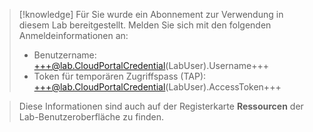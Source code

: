 > [!knowledge] Für Sie wurde ein Abonnement zur Verwendung in diesem Lab bereitgestellt. Melden Sie sich mit den folgenden Anmeldeinformationen an:
> - Benutzername: +++@lab.CloudPortalCredential(LabUser).Username+++
> - Token für temporären Zugriffspass (TAP): +++@lab.CloudPortalCredential(LabUser).AccessToken+++
>

> Diese Informationen sind auch auf der Registerkarte **Ressourcen** der Lab-Benutzeroberfläche zu finden.
